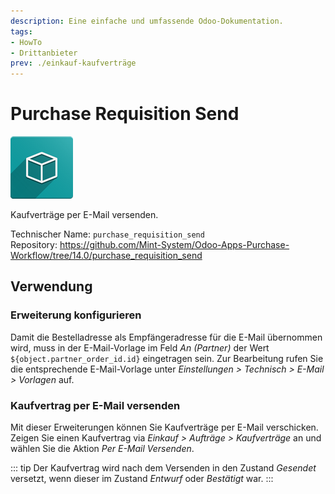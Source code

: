 ```yaml
---
description: Eine einfache und umfassende Odoo-Dokumentation.
tags:
- HowTo
- Drittanbieter
prev: ./einkauf-kaufverträge
---
```

# Purchase Requisition Send
![icon_oms_box](assets/icon_oms_box.png)

Kaufverträge per E-Mail versenden.

Technischer Name: `purchase_requisition_send`\
Repository: <https://github.com/Mint-System/Odoo-Apps-Purchase-Workflow/tree/14.0/purchase_requisition_send>

## Verwendung

### Erweiterung konfigurieren

Damit die Bestelladresse als Empfängeradresse für die E-Mail übernommen wird,  muss in der E-Mail-Vorlage im Feld  *An (Partner)* der Wert `${object.partner_order_id.id}` eingetragen sein. Zur Bearbeitung rufen Sie die entsprechende E-Mail-Vorlage unter *Einstellungen > Technisch > E-Mail > Vorlagen* auf.

### Kaufvertrag per E-Mail versenden

Mit dieser Erweiterungen können Sie Kaufverträge per E-Mail verschicken. Zeigen Sie einen Kaufvertrag via *Einkauf > Aufträge > Kaufverträge* an und wählen Sie die Aktion *Per E-Mail Versenden*.

::: tip
Der Kaufvertrag wird nach dem Versenden in den Zustand *Gesendet* versetzt, wenn dieser im Zustand *Entwurf* oder *Bestätigt* war.
:::